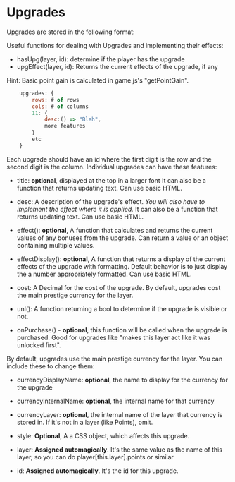 # Upgrades

Upgrades are stored in the following format:

Useful functions for dealing with Upgrades and implementing their effects:

- hasUpg(layer, id): determine if the player has the upgrade
- upgEffect(layer, id): Returns the current effects of the upgrade, if any

Hint: Basic point gain is calculated in game.js's "getPointGain".


```js
    upgrades: {
        rows: # of rows
        cols: # of columns
        11: {
            desc:() => "Blah",
            more features
        }
        etc
    }
```

Each upgrade should have an id where the first digit is the row and the second digit is the column.
Individual upgrades can have these features:

- title: **optional**, displayed at the top in a larger font
         It can also be a function that returns updating text. Can use basic HTML.

- desc: A description of the upgrade's effect. *You will also have to implement the effect where it is applied.*
        It can also be a function that returns updating text. Can use basic HTML.

- effect(): **optional**, A function that calculates and returns the current values of any bonuses from the upgrade.
    Can return a value or an object containing multiple values.

- effectDisplay(): **optional**, A function that returns a display of the current effects of the upgrade with
                    formatting. Default behavior is to just display the a number appropriately formatted. Can use basic HTML.

- cost: A Decimal for the cost of the upgrade. By default, upgrades cost the main prestige currency for the layer.

- unl(): A function returning a bool to determine if the upgrade is visible or not.

- onPurchase() - **optional**, this function will be called when the upgrade is purchased.
                 Good for upgrades like "makes this layer act like it was unlocked first".

By default, upgrades use the main prestige currency for the layer. You can include these to change them:
- currencyDisplayName: **optional**, the name to display for the currency for the upgrade
- currencyInternalName: **optional**, the internal name for that currency
- currencyLayer: **optional**, the internal name of the layer that currency is stored in.
                 If it's not in a layer (like Points), omit.

- style: **Optional**, A a CSS object, which affects this upgrade.

- layer: **Assigned automagically**. It's the same value as the name of this layer, so you can do player[this.layer].points or similar

- id: **Assigned automagically**. It's the id for this upgrade.